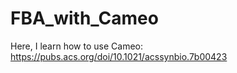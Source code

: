 # FBA_with_Cameo
Here, I learn how to use Cameo: https://pubs.acs.org/doi/10.1021/acssynbio.7b00423

